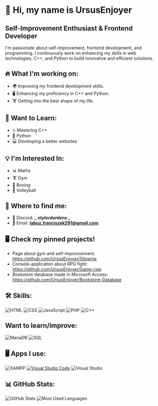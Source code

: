 # 👋 Hi, my name is UrsusEnjoyer

## Self-Improvement Enthusiast & Frontend Developer

I'm passionate about self-improvement, frontend development, and programming. I continuously work on enhancing my skills in web technologies, C++, and Python to build innovative and efficient solutions.

## 🔥 What I'm working on:
- 🌍 Improving my frontend development skills.
- 🖥️ Enhancing my proficiency in C++ and Python.
- 🏋️ Getting into the best shape of my life.

## 🎯 Want to Learn:
- 🔥 Mastering C++
- 🐍 Python
- 💻 Developing a better websites


## 💡 I'm Interested In:
- 📊 Maths
- 🏋️ Gym
- 🥊 Boxing
- 🏐 Volleyball

## 📍 Where to find me:
- 💬 Discord: **_ _xtylerdurdenx_ _**
- 📧 Email: **labuz.franciszek291@gmail.com**
## 🖥️ Check my pinned projects!
- Page about gym and self-imporovement: 
https://github.com/UrsusEnjoyer/Silownia
- Console-application about RPG fight:
https://github.com/UrsusEnjoyer/Game-cpp
- Bookstore database made in Microsoft Access:
https://github.com/UrsusEnjoyer/Bookstore-Database
## 🛠️ Skills:
![HTML](https://img.shields.io/badge/-HTML-orange?style=flat-square&logo=html5)
![CSS](https://img.shields.io/badge/-CSS-blue?style=flat-square&logo=css3)
![JavaScript](https://img.shields.io/badge/-JavaScript-yellow?style=flat-square&logo=javascript)
![PHP](https://img.shields.io/badge/PHP-777BB4?logo=php&logoColor=white)
![C++](https://img.shields.io/badge/-C++-blue?style=flat-square&logo=cplusplus)
## Want to learn/improve:
![MariaDB](https://img.shields.io/badge/-MariaDB-003545?style=flat-square&logo=mariadb&logoColor=white)
![SQL](https://img.shields.io/badge/-SQL-lightgray?style=flat-square&logo=mysql)

## 🖥️ Apps I use:

![XAMPP](https://img.shields.io/badge/XAMPP-FB7A24?style=for-the-badge&logo=xampp&logoColor=white)
[![Visual Studio Code](https://img.shields.io/badge/Visual%20Studio%20Code-0078d7.svg?style=for-the-badge&logo=visual-studio-code&logoColor=white)](https://code.visualstudio.com/)
![Visual Studio](https://img.shields.io/badge/Visual%20Studio-5C2D91.svg?style=for-the-badge&logo=visualstudio&logoColor=white)

##  📊 GitHub Stats:
![GitHub Stats](https://github-readme-stats.vercel.app/api?username=UrsusEnjoyer&show_icons=true&theme=tokyonight) ![Most Used Languages](https://github-readme-stats.vercel.app/api/top-langs/?username=UrsusEnjoyer&layout=compact&theme=tokyonight)

